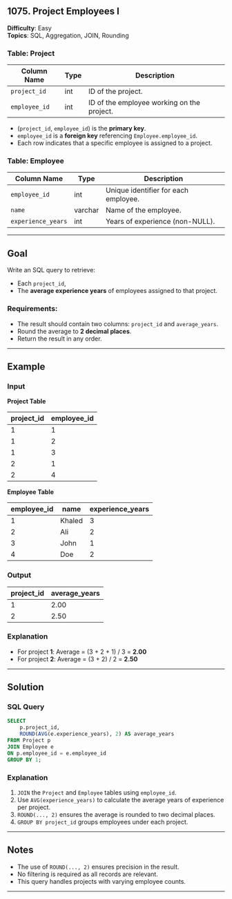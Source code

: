 
## 1075. Project Employees I  
**Difficulty**: Easy  
**Topics**: SQL, Aggregation, JOIN, Rounding  

### Table: Project  

| Column Name  | Type | Description                                                   |
|--------------|------|---------------------------------------------------------------|
| `project_id` | int  | ID of the project.                                            |
| `employee_id`| int  | ID of the employee working on the project.                    |

- (`project_id`, `employee_id`) is the **primary key**.  
- `employee_id` is a **foreign key** referencing `Employee.employee_id`.  
- Each row indicates that a specific employee is assigned to a project.  

### Table: Employee  

| Column Name      | Type    | Description                             |
|------------------|---------|-----------------------------------------|
| `employee_id`    | int     | Unique identifier for each employee.    |
| `name`           | varchar | Name of the employee.                   |
| `experience_years` | int   | Years of experience (non-NULL).         |

---

## Goal  
Write an SQL query to retrieve:  
- Each `project_id`,  
- The **average experience years** of employees assigned to that project.  

### Requirements:
- The result should contain two columns: `project_id` and `average_years`.  
- Round the average to **2 decimal places**.  
- Return the result in any order.

---

## Example  

### **Input**

**Project Table**  

| project_id | employee_id |
|------------|-------------|
| 1          | 1           |
| 1          | 2           |
| 1          | 3           |
| 2          | 1           |
| 2          | 4           |

**Employee Table**  

| employee_id | name   | experience_years |
|-------------|--------|------------------|
| 1           | Khaled | 3                |
| 2           | Ali    | 2                |
| 3           | John   | 1                |
| 4           | Doe    | 2                |

### **Output**

| project_id | average_years |
|------------|----------------|
| 1          | 2.00           |
| 2          | 2.50           |

### **Explanation**  
- For project **1**: Average = (3 + 2 + 1) / 3 = **2.00**  
- For project **2**: Average = (3 + 2) / 2 = **2.50**

---

## Solution  

### **SQL Query**  
```sql
SELECT 
    p.project_id,
    ROUND(AVG(e.experience_years), 2) AS average_years
FROM Project p
JOIN Employee e
ON p.employee_id = e.employee_id
GROUP BY 1;
```

### **Explanation**  
1. `JOIN` the `Project` and `Employee` tables using `employee_id`.  
2. Use `AVG(experience_years)` to calculate the average years of experience per project.  
3. `ROUND(..., 2)` ensures the average is rounded to two decimal places.  
4. `GROUP BY project_id` groups employees under each project.  

---

## Notes  
- The use of `ROUND(..., 2)` ensures precision in the result.  
- No filtering is required as all records are relevant.  
- This query handles projects with varying employee counts.  

--- 
